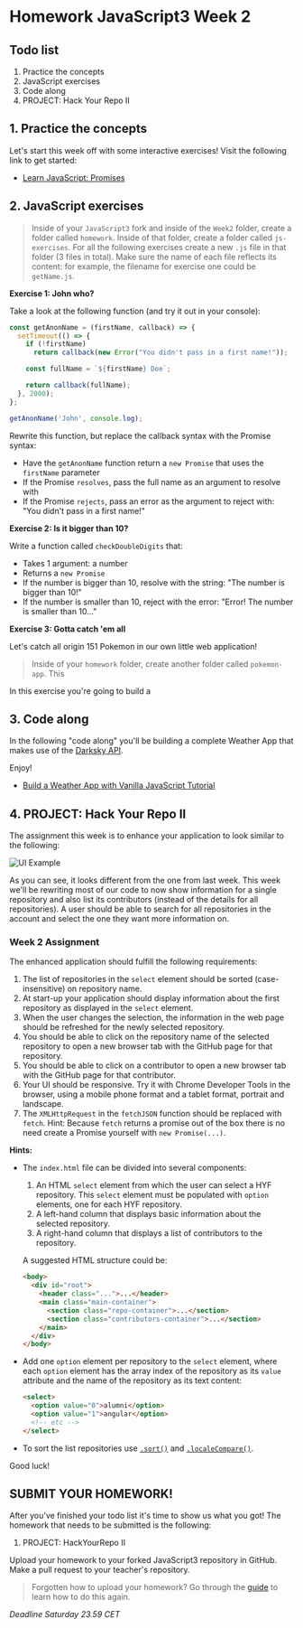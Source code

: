 # Homework JavaScript3 Week 2

## **Todo list**

1. Practice the concepts
2. JavaScript exercises
3. Code along
4. PROJECT: Hack Your Repo II

## **1. Practice the concepts**

Let's start this week off with some interactive exercises! Visit the following link to get started:

- [Learn JavaScript: Promises](https://www.codecademy.com/learn/introduction-to-javascript/modules/javascript-promises)

## **2. JavaScript exercises**

> Inside of your `JavaScript3` fork and inside of the `Week2` folder, create a folder called `homework`. Inside of that folder, create a folder called `js-exercises`. For all the following exercises create a new `.js` file in that folder (3 files in total). Make sure the name of each file reflects its content: for example, the filename for exercise one could be `getName.js`.

**Exercise 1: John who?**

Take a look at the following function (and try it out in your console):

```js
const getAnonName = (firstName, callback) => {
  setTimeout(() => {
    if (!firstName)
      return callback(new Error("You didn't pass in a first name!"));

    const fullName = `${firstName} Doe`;

    return callback(fullName);
  }, 2000);
};

getAnonName('John', console.log);
```

Rewrite this function, but replace the callback syntax with the Promise syntax:

- Have the `getAnonName` function return a `new Promise` that uses the `firstName` parameter
- If the Promise `resolves`, pass the full name as an argument to resolve with
- If the Promise `rejects`, pass an error as the argument to reject with: "You didn't pass in a first name!"

**Exercise 2: Is it bigger than 10?**

Write a function called `checkDoubleDigits` that:

- Takes 1 argument: a number
- Returns a `new Promise`
- If the number is bigger than 10, resolve with the string: "The number is bigger than 10!"
- If the number is smaller than 10, reject with the error: "Error! The number is smaller than 10..."

**Exercise 3: Gotta catch 'em all**

Let's catch all origin 151 Pokemon in our own little web application!

> Inside of your `homework` folder, create another folder called `pokemon-app`. This 

In this exercise you're going to build a 

## **3. Code along**

In the following "code along" you'll be building a complete Weather App that makes use of the [Darksky API](https://darksky.net).

Enjoy!

- [Build a Weather App with Vanilla JavaScript Tutorial](https://www.youtube.com/watch?v=wPElVpR1rwA)

## **4. PROJECT: Hack Your Repo II**

The assignment this week is to enhance your application to look similar to the following:

![UI Example](./assets/week2.png)

As you can see, it looks different from the one from last week. This week we'll be rewriting most of our code to now show information for a single repository and also list its contributors (instead of the details for all repositories). A user should be able to search for all repositories in the account and select the one they want more information on.

### Week 2 Assignment

The enhanced application should fulfill the following requirements:

1. The list of repositories in the `select` element should be sorted (case-insensitive) on repository name.
2. At start-up your application should display information about the first repository as displayed in the `select` element.
3. When the user changes the selection, the information in the web page should be refreshed for the newly selected repository.
4. You should be able to click on the repository name of the selected repository to open a new browser tab with the GitHub page for that repository.
5. You should be able to click on a contributor to open a new browser tab with the GitHub page for that contributor.
6. Your UI should be responsive. Try it with Chrome Developer Tools in the browser, using a mobile phone format and a tablet format, portrait and landscape.
7. The `XMLHttpRequest` in the `fetchJSON` function should be replaced with `fetch`. Hint: Because `fetch` returns a promise out of the box there is no need create a Promise yourself with `new Promise(...)`.

**Hints:**

- The `index.html` file can be divided into several components:

  1. An HTML `select` element from which the user can select a HYF repository. This `select` element must be populated with `option` elements, one for each HYF repository.
  2. A left-hand column that displays basic information about the selected repository.
  3. A right-hand column that displays a list of contributors to the repository.

  A suggested HTML structure could be:

  ```html
  <body>
    <div id="root">
      <header class="...">...</header>
      <main class="main-container">
        <section class="repo-container">...</section>
        <section class="contributors-container">...</section>
      </main>
    </div>
  </body>
  ```

- Add one `option` element per repository to the `select` element, where each `option` element has the array index of the repository as its `value` attribute and the name of the repository as its text content:

  ```html
  <select>
    <option value="0">alumni</option>
    <option value="1">angular</option>
    <!-- etc -->
  </select>
  ```

- To sort the list repositories use [`.sort()`](https://developer.mozilla.org/en-US/docs/Web/JavaScript/Reference/Global_Objects/Array/sort) and [`.localeCompare()`](https://developer.mozilla.org/en-US/docs/Web/JavaScript/Reference/Global_Objects/String/localeCompare).

Good luck!

## **SUBMIT YOUR HOMEWORK!**

After you've finished your todo list it's time to show us what you got! The homework that needs to be submitted is the following:

1. PROJECT: HackYourRepo II

Upload your homework to your forked JavaScript3 repository in GitHub. Make a pull request to your teacher's repository.

> Forgotten how to upload your homework? Go through the [guide](../hand-in-homework-guide.md) to learn how to do this again.

_Deadline Saturday 23.59 CET_
